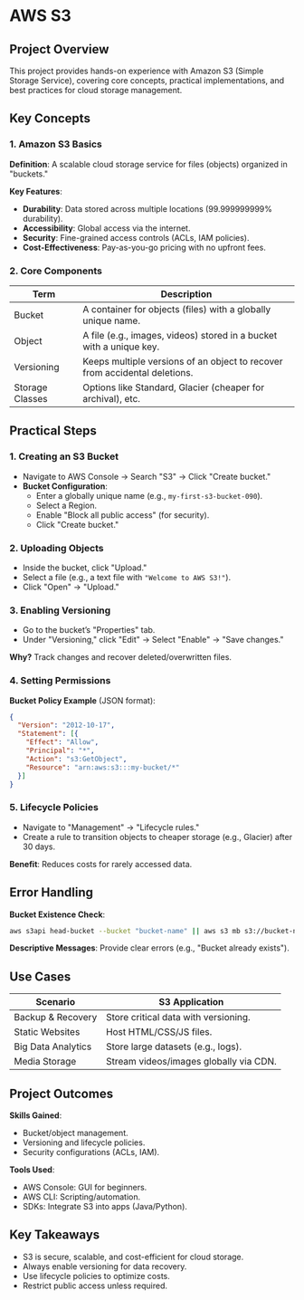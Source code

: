 # AWS S3

## Project Overview
This project provides hands-on experience with Amazon S3 (Simple Storage Service), covering core concepts, practical implementations, and best practices for cloud storage management.

## Key Concepts

### 1. Amazon S3 Basics
**Definition**: A scalable cloud storage service for files (objects) organized in "buckets."

**Key Features**:
- **Durability**: Data stored across multiple locations (99.999999999% durability).
- **Accessibility**: Global access via the internet.
- **Security**: Fine-grained access controls (ACLs, IAM policies).
- **Cost-Effectiveness**: Pay-as-you-go pricing with no upfront fees.

### 2. Core Components

| Term            | Description                                                  |
|-----------------|--------------------------------------------------------------|
| Bucket          | A container for objects (files) with a globally unique name. |
| Object          | A file (e.g., images, videos) stored in a bucket with a unique key. |
| Versioning      | Keeps multiple versions of an object to recover from accidental deletions. |
| Storage Classes | Options like Standard, Glacier (cheaper for archival), etc. |

## Practical Steps

### 1. Creating an S3 Bucket
- Navigate to AWS Console → Search "S3" → Click "Create bucket."
- **Bucket Configuration**:
  - Enter a globally unique name (e.g., `my-first-s3-bucket-090`).
  - Select a Region.
  - Enable "Block all public access" (for security).
  - Click "Create bucket."

### 2. Uploading Objects
- Inside the bucket, click "Upload."
- Select a file (e.g., a text file with `"Welcome to AWS S3!"`).
- Click "Open" → "Upload."

### 3. Enabling Versioning
- Go to the bucket’s "Properties" tab.
- Under "Versioning," click "Edit" → Select "Enable" → "Save changes."

**Why?** Track changes and recover deleted/overwritten files.

### 4. Setting Permissions

**Bucket Policy Example** (JSON format):

```json
{
  "Version": "2012-10-17",
  "Statement": [{
    "Effect": "Allow",
    "Principal": "*",
    "Action": "s3:GetObject",
    "Resource": "arn:aws:s3:::my-bucket/*"
  }]
}
```

### 5. Lifecycle Policies
- Navigate to "Management" → "Lifecycle rules."
- Create a rule to transition objects to cheaper storage (e.g., Glacier) after 30 days.

**Benefit**: Reduces costs for rarely accessed data.

## Error Handling

**Bucket Existence Check**:

```bash
aws s3api head-bucket --bucket "bucket-name" || aws s3 mb s3://bucket-name
```

**Descriptive Messages**: Provide clear errors (e.g., "Bucket already exists").

## Use Cases

| Scenario           | S3 Application                                  |
|--------------------|--------------------------------------------------|
| Backup & Recovery  | Store critical data with versioning.             |
| Static Websites    | Host HTML/CSS/JS files.                          |
| Big Data Analytics | Store large datasets (e.g., logs).               |
| Media Storage      | Stream videos/images globally via CDN.          |

## Project Outcomes

**Skills Gained**:
- Bucket/object management.
- Versioning and lifecycle policies.
- Security configurations (ACLs, IAM).

**Tools Used**:
- AWS Console: GUI for beginners.
- AWS CLI: Scripting/automation.
- SDKs: Integrate S3 into apps (Java/Python).

## Key Takeaways
- S3 is secure, scalable, and cost-efficient for cloud storage.
- Always enable versioning for data recovery.
- Use lifecycle policies to optimize costs.
- Restrict public access unless required.
